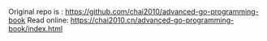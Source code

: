 Original repo is : 
  https://github.com/chai2010/advanced-go-programming-book
Read online:
  https://chai2010.cn/advanced-go-programming-book/index.html
  
